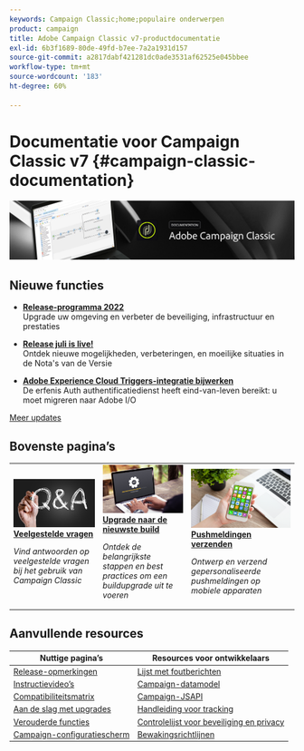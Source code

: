 ```yaml
---
keywords: Campaign Classic;home;populaire onderwerpen
product: campaign
title: Adobe Campaign Classic v7-productdocumentatie
exl-id: 6b3f1689-80de-49fd-b7ee-7a2a1931d157
source-git-commit: a2817dabf421281dc0ade3531af62525e045bbee
workflow-type: tm+mt
source-wordcount: '183'
ht-degree: 60%

---
```


# Documentatie voor Campaign Classic v7 {#campaign-classic-documentation}

![](platform/using/assets/do-not-localize/banner_acc_doc.jpg)

## Nieuwe functies

* **[Release-programma 2022](technotes/using/dc-migration.md)**<br/> Upgrade uw omgeving en verbeter de beveiliging, infrastructuur en prestaties

* **[Release juli is live!](rn/using/latest-release.md)**<br/> Ontdek nieuwe mogelijkheden, verbeteringen, en moeilijke situaties in de Nota&#39;s van de Versie

<!--* **[Secure your Campaign environment](technotes/using/tech-stack-upgrade.md)**<br/> Update to the latest versions to secure your Campaign platform-->

* **[Adobe Experience Cloud Triggers-integratie bijwerken](integrations/using/configuring-adobe-io.md)**<br/> De erfenis Auth authentificatiedienst heeft eind-van-leven bereikt: u moet migreren naar Adobe I/O

[Meer updates](rn/using/documentation-updates.md)

## Bovenste pagina’s

<table style="table-layout:fixed">
<tr>
  <td>
    <a href="platform/using/common-questions.md">
      <img alt="Veelgestelde vragen" src="platform/using/assets/FAQ.png"/>
    </a>
    <div>
      <a href="platform/using/common-questions.md">
    <strong>Veelgestelde vragen</strong>
    </a>
    </div>
    <p>
    <em>Vind antwoorden op veelgestelde vragen bij het gebruik van Campaign Classic</em>
    <p>
  </td>
   <td>
    <a href="production/using/build-upgrade.md">
      <img alt="Buildupgrade" src="platform/using/assets/upgrade.png" />
    </a>
    <div>
      <a href="production/using/build-upgrade.md">
    <strong>Upgrade naar de nieuwste build</strong>
    </a>
    </div>
    <p>
    <em>Ontdek de belangrijkste stappen en best practices om een buildupgrade uit te voeren</em>
    <p>
  </td>
  <td>
    <a href="delivery/using/create-notifications-ios.md">
       <img alt="Pushmeldingen" src="platform/using/assets/push.png" />
    </a>
    <div>
       <a href="delivery/using/create-notifications-ios.md">
    <strong>Pushmeldingen verzenden</strong>
    </a>
    </div>
    <p>
    <em>Ontwerp en verzend gepersonaliseerde pushmeldingen op mobiele apparaten</em>
    <p>
  </td>
</tr>
</table>

## Aanvullende resources

| Nuttige pagina’s | Resources voor ontwikkelaars |
|---|---|
| [Release-opmerkingen](rn/using/latest-release.md) | [Lijst met foutberichten](https://experienceleague.adobe.com/developer/campaign-errors/error_codes.html?lang=nl) |
| [Instructievideo’s](https://experienceleague.adobe.com/docs/campaign-classic-learn/tutorials/overview.html?lang=nl) | [Campaign-datamodel](configuration/using/about-data-model.md) |
| [Compatibiliteitsmatrix](rn/using/compatibility-matrix.md) | [Campaign-JSAPI](https://experienceleague.adobe.com/developer/campaign-api/api/p-1.html) |
| [Aan de slag met upgrades](rn/using/rn-overview.md) | [Handleiding voor tracking](delivery/using/about-message-tracking.md) |
| [Verouderde functies](rn/using/deprecated-features.md) | [Controlelijst voor beveiliging en privacy](https://experienceleague.adobe.com/docs/campaign-classic/using/installing-campaign-classic/security-privacy/get-started-security-privacy.html) |
| [Campaign-configuratiescherm](https://experienceleague.adobe.com/docs/control-panel/using/control-panel-home.html?lang=nl) | [Bewakingsrichtlijnen](production/using/monitoring-guidelines.md) |
